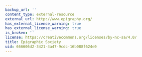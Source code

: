 ```yaml
---
backup_url: ''
content_type: external-resource
external_url: http://www.epigraphy.org/
has_external_licence_warning: true
has_external_license_warning: true
is_broken: ''
license: https://creativecommons.org/licenses/by-nc-sa/4.0/
title: Epigraphic Society
uid: 666606d2-3421-4a47-9cdc-16b088f624e0
---
```

